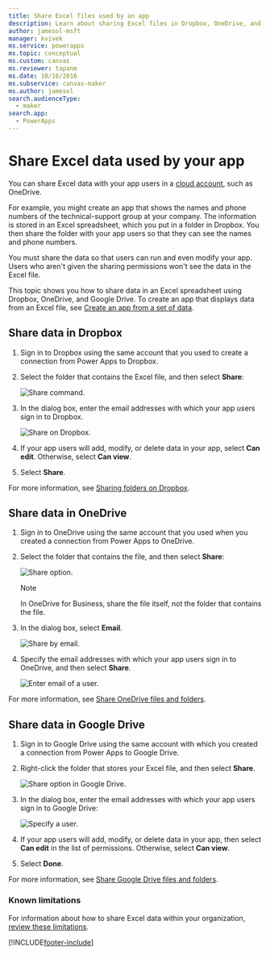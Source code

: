 ```yaml
---
title: Share Excel files used by an app
description: Learn about sharing Excel files in Dropbox, OneDrive, and Google Drive.
author: jamesol-msft
manager: kvivek
ms.service: powerapps
ms.topic: conceptual
ms.custom: canvas
ms.reviewer: tapanm
ms.date: 10/16/2016
ms.subservice: canvas-maker
ms.author: jamesol
search.audienceType: 
  - maker
search.app: 
  - PowerApps
---
```

# Share Excel data used by your app

You can share Excel data with your app users in a [cloud account](connections/cloud-storage-blob-connections.md), such as OneDrive.

For example, you might create an app that shows the names and phone numbers of the technical-support group at your company. The information is stored in an Excel spreadsheet, which you put in a folder in Dropbox. You then share the folder with your app users so that they can see the names and phone numbers.

You must share the data so that users can run and even modify your app. Users who aren't given the sharing permissions won't see the data in the Excel file.

This topic shows you how to share data in an Excel spreadsheet using Dropbox, OneDrive, and Google Drive. To create an app that displays data from an Excel file, see [Create an app from a set of data](get-started-create-from-data.md).

## Share data in Dropbox
1. Sign in to Dropbox using the same account that you used to create a connection from Power Apps to Dropbox.
2. Select the folder that contains the Excel file, and then select **Share**:  
   
    ![Share command.](./media/share-app-data/dropbox-share.png)
3. In the dialog box, enter the email addresses with which your app users sign in to Dropbox.  
   
    ![Share on Dropbox.](./media/share-app-data/dropbox-perms.png)
4. If your app users will add, modify, or delete data in your app,  select **Can edit**. Otherwise, select **Can view**.
5. Select **Share**.

For more information, see [Sharing folders on Dropbox](https://www.dropbox.com/en/help/19).

## Share data in OneDrive
1. Sign in to OneDrive using the same account that you used when you created a connection from Power Apps to OneDrive.
2. Select the folder that contains the file, and then select **Share**:  
   
    ![Share option.](./media/share-app-data/onedrive-share.png)
   
    > [!NOTE]
   > In OneDrive for Business, share the file itself, not the folder that contains the file.
3. In the dialog box, select **Email**.
   
    ![Share by email.](./media/share-app-data/onedrive-email.png)
4. Specify the email addresses with which your app users sign in to OneDrive, and then select **Share**.  
   
    ![Enter email of a user.](./media/share-app-data/onedrive-perms.png)

For more information, see [Share OneDrive files and folders](https://support.office.com/article/Share-OneDrive-files-and-folders-and-change-permissions-9fcc2f7d-de0c-4cec-93b0-a82024800c07).

## Share data in Google Drive
1. Sign in to Google Drive using the same account with which you created a connection from Power Apps to Google Drive.
2. Right-click the folder that stores your Excel file, and then select **Share**.  
   
    ![Share option in Google Drive.](./media/share-app-data/googledrive-share.png)
3. In the dialog box, enter the email addresses with which your app users sign in to Google Drive:  
   
    ![Specify a user.](./media/share-app-data/googledrive-perms.png)
4. If your app users will add, modify, or delete data in your app, then select **Can edit** in the list of permissions. Otherwise, select **Can view**.
5. Select **Done**.

For more information, see [Share Google Drive files and folders](https://support.google.com/drive/answer/2494822).

### Known limitations
For information about how to share Excel data within your organization, [review these limitations](connections/cloud-storage-blob-connections.md#known-limitations).



[!INCLUDE[footer-include](../../includes/footer-banner.md)]